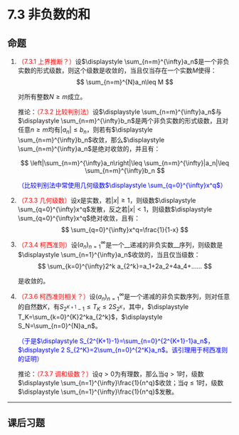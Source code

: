# 7.3 非负数的和

## 命题

1. <font color=red>（7.3.1 上界推断？）</font>设$\displaystyle \sum_{n=m}^{\infty}a_n$是一个非负实数的形式级数，则这个级数是收敛的，当且仅当存在一个实数$M$使得：
	$$
	\sum_{n=m}^{N}a_n\leq M
	$$
	
	对所有整数$N\geq m$成立。
	
	推论：<font color=red>（7.3.2 比较判别法）</font>设$\displaystyle \sum_{n=m}^{\infty}a_n$与$\displaystyle \sum_{n=m}^{\infty}b_n$是两个非负实数的形式级数，且对任意$n\geq m$均有$|a_n|\leq b_n$，则若有$\displaystyle \sum_{n=m}^{\infty}b_n$收敛，那么$\displaystyle \sum_{n=m}^{\infty}a_n$是绝对收敛的，并且有：
	
	$$
	\left|\sum_{n=m}^{\infty}a_n\right|\leq \sum_{n=m}^{\infty}|a_n|\leq \sum_{n=m}^{\infty}b_n
	$$
	
	<font color=blue>（比较判别法中常使用几何级数$\displaystyle \sum_{q=0}^{\infty}x^q$）</font>
	
2. <font color=red>（7.3.3 几何级数）</font>设$x$是实数，若$|x|\geq 1$，则级数$\displaystyle \sum_{q=0}^{\infty}x^q$发散，反之若$|x|<1$，则级数$\displaystyle \sum_{q=0}^{\infty}x^q$绝对收敛，且有：
	$$
	\sum_{q=0}^{\infty}x^q=\frac{1}{1-x}
	$$
	
3. <font color=red>（7.3.4 柯西准则）</font>设$(a_n)_{n=1}^\infty$是一个__递减的非负实数__序列，则级数是$\displaystyle \sum_{n=1}^{\infty}a_n$收敛的，当且仅当级数：
	$$
	\sum_{k=0}^{\infty}2^k a_{2^k}=a_1+2a_2+4a_4+……
	$$
	
	是收敛的。
	
4. <font color=red>（7.3.6 柯西准则相关？）</font>设$(a_n)_{n=1}^\infty$是一个递减的非负实数序列，则对任意的自然数$K$，有$S_{2^{K+1}-1}\leq T_K\leq 2 S_{2^K}$，其中，$\displaystyle T_K=\sum_{k=0}^{K}2^ka_{2^k}$，$\displaystyle S_N=\sum_{n=0}^{N}a_n$。

	<font color=blue>（于是$\displaystyle S_{2^{K+1}-1}=\sum_{n=0}^{2^{K+1}-1}a_n$，$\displaystyle 2 S_{2^K}=2\sum_{n=0}^{2^K}a_n$。该引理用于柯西准则的证明）</font>
	
	推论：<font color=red>（7.3.7 调和级数？）</font>设$q>0$为有理数，那么当$q>1$时，级数$\displaystyle \sum_{n=1}^{\infty}\frac{1}{n^q}$收敛；当$q\leq 1$时，级数$\displaystyle \sum_{n=1}^{\infty}\frac{1}{n^q}$发散。

---

## 课后习题